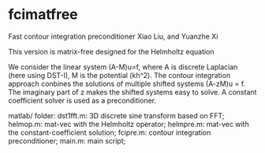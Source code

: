 # fcimatfree

Fast contour integration preconditioner
Xiao Liu, and Yuanzhe Xi

This version is matrix-free designed for the Helmholtz equation

We consider the linear system (A-M)u=f, where A is discrete Laplacian (here using DST-I), M is the potential (kh^2). The contour integration approach conbines the solutions of multiple shifted systems (A-zM)u = f. The imaginary part of z makes the shifted systems easy to solve. A constant coefficient solver is used as a preconditioner.

matlab/ folder:
  dst1fft.m:  3D discrete sine transform based on FFT;
  helmop.m:   mat-vec with the Helmholtz operator;
  helmpre.m:  mat-vec with the constant-coefficient solution;
  fcipre.m:   contour integration preconditioner;
  main.m:     main script;
